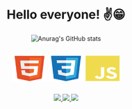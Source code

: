 <div align="center">

# Hello everyone! ✌😁

![Anurag's GitHub stats](https://github-readme-stats.vercel.app/api?username=bnohandz&show_icons=true&theme=cobalt)
<div style:"display: inline_block><br>
 <img align="center" alt="bno-HTML" height="60" width="80" src="https://raw.githubusercontent.com/devicons/devicon/master/icons/html5/html5-original.svg">
 <img align="center" alt="bno-CSS" height="60" width="80" src="https://raw.githubusercontent.com/devicons/devicon/master/icons/css3/css3-original.svg">
 <img align="center" alt="bno-Js" height="60" width="80" src="https://raw.githubusercontent.com/devicons/devicon/master/icons/javascript/javascript-plain.svg">
 
##

<div>
  <a href="https://www.linkedin.com/in/brunofrnnds/" target="_blank">
     <img src="https://img.shields.io/badge/-LinkedIn-%230077B5?style=for-the-badge&logo=linkedin&logoColor=white"</a>
  <a href="mailto:bnohunt@gmail.com" target="_blank">
     <img src="https://img.shields.io/badge/-Gmail-%23333?style=for-the-badge&logo=gmail&logoColor=white">
  </a>
  <a href="https://instagram.com/bno_hunt" target="_blank">
     <img src="https://img.shields.io/badge/-Instagram-%23E4405F?style=for-the-badge&logo=instagram&logoColor=white">
  </a>
</div>
                                                                                                                    </div>
